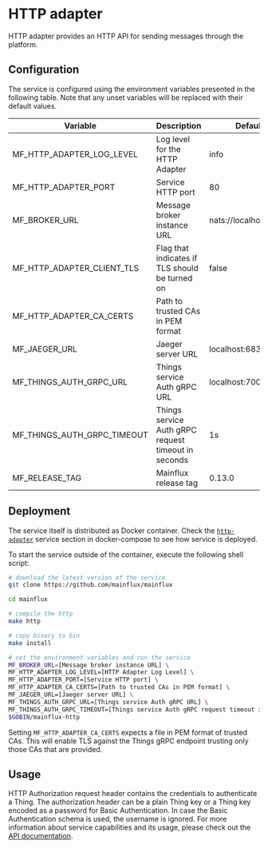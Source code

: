 # HTTP adapter

HTTP adapter provides an HTTP API for sending messages through the platform.

## Configuration

The service is configured using the environment variables presented in the
following table. Note that any unset variables will be replaced with their
default values.

| Variable                    | Description                                                   | Default               |
| --------------------------- | ------------------------------------------------------------- | --------------------- |
| MF_HTTP_ADAPTER_LOG_LEVEL   | Log level for the HTTP Adapter                                | info                  |
| MF_HTTP_ADAPTER_PORT        | Service HTTP port                                             | 80                    |
| MF_BROKER_URL               | Message broker instance URL                                   | nats://localhost:4222 |
| MF_HTTP_ADAPTER_CLIENT_TLS  | Flag that indicates if TLS should be turned on                | false                 |
| MF_HTTP_ADAPTER_CA_CERTS    | Path to trusted CAs in PEM format                             |                       |
| MF_JAEGER_URL               | Jaeger server URL                                             | localhost:6831        |
| MF_THINGS_AUTH_GRPC_URL     | Things service Auth gRPC URL                                  | localhost:7000        |
| MF_THINGS_AUTH_GRPC_TIMEOUT | Things service Auth gRPC request timeout in seconds           | 1s                    |
| MF_RELEASE_TAG              | Mainflux release tag                                          | 0.13.0                |

## Deployment

The service itself is distributed as Docker container. Check the [`http-adapter`](https://github.com/mainflux/mainflux/blob/master/docker/docker-compose.yml#L245-L262) service section in 
docker-compose to see how service is deployed.

To start the service outside of the container, execute the following shell script:

```bash
# download the latest version of the service
git clone https://github.com/mainflux/mainflux

cd mainflux

# compile the http
make http

# copy binary to bin
make install

# set the environment variables and run the service
MF_BROKER_URL=[Message broker instance URL] \
MF_HTTP_ADAPTER_LOG_LEVEL=[HTTP Adapter Log Level] \
MF_HTTP_ADAPTER_PORT=[Service HTTP port] \
MF_HTTP_ADAPTER_CA_CERTS=[Path to trusted CAs in PEM format] \
MF_JAEGER_URL=[Jaeger server URL] \
MF_THINGS_AUTH_GRPC_URL=[Things service Auth gRPC URL] \
MF_THINGS_AUTH_GRPC_TIMEOUT=[Things service Auth gRPC request timeout in seconds] \
$GOBIN/mainflux-http
```

Setting `MF_HTTP_ADAPTER_CA_CERTS` expects a file in PEM format of trusted CAs. This will enable TLS against the Things gRPC endpoint trusting only those CAs that are provided.

## Usage

HTTP Authorization request header contains the credentials to authenticate a Thing. The authorization header can be a plain Thing key
or a Thing key encoded as a password for Basic Authentication. In case the Basic Authentication schema is used, the username is ignored.
For more information about service capabilities and its usage, please check out
the [API documentation](https://api.mainflux.io/?urls.primaryName=http.yml).

[doc]: https://docs.mainflux.io
